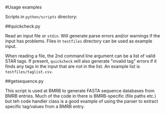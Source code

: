 #Usage examples

Scripts in ``python/scripts`` directory:

##quickcheck.py

Read an input file or ``stdin``. Will generate parse errors and/or warnings
if the input has problems. Files in ``testfiles`` directory can be used as
example input.

When reading a file, the 2nd command line argument can be a list of valid
STAR tags. If present, ``quickcheck`` will also generate "invalid tag"
errors if it finds any tags in the input that are not in the list. An
example list is ``testfiles/taglist.csv``.

##getsequence.py

This script is used at BMRB to generate FASTA sequence databases from 
BMRB entries. Much of the code in there is BMRB-specific (file paths etc.)
but teh code handler class is a good example of using the parser to extract
specific tag/values from a BMRB entry.

